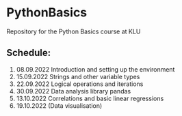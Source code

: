 # PythonBasics
Repository for the Python Basics course at KLU 

## Schedule: 
1.	08.09.2022	Introduction and setting up the environment
2.	15.09.2022	Strings and other variable types
3.	22.09.2022	Logical operations and iterations
4.	30.09.2022	Data analysis library pandas
5.	13.10.2022	Correlations and basic linear regressions
6.	19.10.2022	(Data visualisation)
